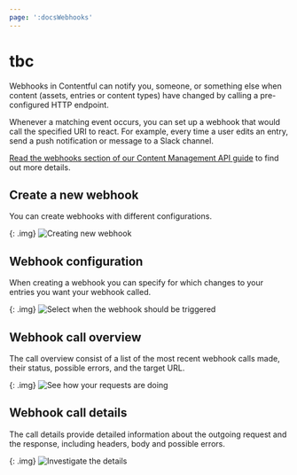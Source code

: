 ```yaml
---
page: ':docsWebhooks'
---
```


# tbc

Webhooks in Contentful can notify you, someone, or something else when content (assets, entries or content types) have changed by calling a pre-configured HTTP endpoint.

Whenever a matching event occurs, you can set up a webhook that would call the specified URI to react. For example, every time a user edits an entry, send a push notification or message to a Slack channel.

[Read the webhooks section of our Content Management API guide](/developers/docs/references/content-management-api/#/reference/webhooks/) to find out more details.

## Create a new webhook

You can create webhooks with different configurations.

{: .img} ![Creating new webhook](https://images.contentful.com/sxx7gi06ja5s/1Gn2WOuwG42K6A08gwY0Ai/300653f7e0d89081203a5c3f0f36c020/webhook__new_webhook.png)

## Webhook configuration

When creating a webhook you can specify for which changes to your entries you want your webhook called.

{: .img} ![Select when the webhook should be triggered](https://images.contentful.com/sxx7gi06ja5s/488gvUzJoQ4GIKggqOQO4K/f360d313073264682822ff6fb2ceafc5/webhook__events.png)

## Webhook call overview

The call overview consist of a list of the most recent webhook calls made, their status, possible errors, and the target URL.

{: .img} ![See how your requests are doing](https://images.contentful.com/sxx7gi06ja5s/OJSwxatFAceAqOQgC42GO/f359e7105e8abaaea919fc6c45624622/webhook__activity_log.png)

## Webhook call details

The call details provide detailed information about the outgoing request and the response, including headers, body and possible errors.

{: .img} ![Investigate the details](https://images.contentful.com/sxx7gi06ja5s/5DArLijukoIwKi8Eo2IsCk/67e763564548233b4490a7348e0c9ed4/webhook__request_details__super_secret.png)
